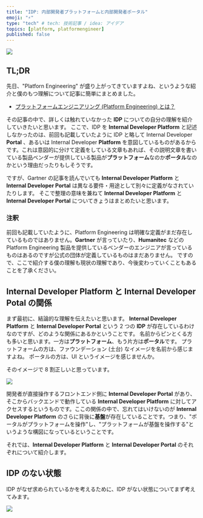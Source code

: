 ```yaml
---
title: "IDP: 内部開発者プラットフォームと内部開発者ポータル"
emoji: "⚡"
type: "tech" # tech: 技術記事 / idea: アイデア
topics: [platform, platformengineer]
published: false
---
```

![](https://storage.googleapis.com/zenn-user-upload/10dc59576b4e-20230209.png)

## TL;DR

先日、"Platforn Engineering" が盛り上がってきていますよね、というような紹介と僕のもつ理解について記事に簡単にまとめました。

- [プラットフォームエンジニアリング (Platform Engineering) とは？](https://zenn.dev/shinyay/articles/what-is-platform-engineering)

その記事の中で、詳しくは触れていなかった **IDP** についての自分の理解を紹介していきたいと思います。
ここで、IDP を **Internal Developer Platform** と記述しなかったのは、前回も記載していたように IDP と略して Internal Developer **Portal** 、あるいは Internal Developer **Platform** を意図しているものがあるからです。これは意図的に分けて定義をしている文章もあれば、その説明文章を書いている製品ベンダーが提供している製品が**プラットフォーム**なのか**ポータル**なのかという理由だったりもしそうです。

ですが、Gartner の記事を読んでいても **Internal Developer Platform** と **Internal Developer Portal** は異なる要件・用途として別々に定義がなされていたりします。
そこで整理の意味を兼ねて **Internal Developer Platform** と **Internal Developer Portal** についてきょうはまとめたいと思います。

### 注釈

前回も記載していたように、Platform Engineering は明確な定義がまだ存在しているものではありません。**Gartner** が言っていたり、**Humanitec** などの Platform Engineering 製品を提供しているベンダーのエンジニアが言っているものはあるのですが公式の団体が定義しているものはまだありません。
ですので、ここで紹介する僕の理解も現状の理解であり、今後変わっていくこともあることを了承ください。

## Internal Developer Platform と Internal Developer Potal の関係

まず最初に、結論的な理解を伝えたいと思います。
**Internal Developer Platform** と **Internal Developer Portal** という 2 つの **IDP** が存在しているわけなのですが、どのような関係にあるかということです。
名前からピンとくる方も多いと思います。一方は**プラットフォーム**、もう片方は**ポータル**です。
プラットフォームの方は、ファウンデーション (土台) なイメージを名前から感じますよね。
ポータルの方は、UI というイメージを感じませんか。

そのイメージで 8 割正しいと思っています。

![](https://storage.googleapis.com/zenn-user-upload/861c02c171a9-20230220.png)

開発者が直接操作するフロントエンド側に **Internal Developer Portal** があり、そこからバックエンドで動作している **Internal Developer Platform** に対してアクセスするというものです。ここの関係の中で、忘れてはいけないのが **Internal Developer Platform** のさらに背後に**基盤**が存在していることです。つまり、"ポータルがプラットフォームを操作"し、"プラットフォームが基盤を操作する"というような構図になっているということです。

それでは、**Internal Developer Platform** と **Internal Developer Portal** のそれぞれについて紹介します。

## IDP のない状態

IDP がなぜ求められているかを考えるために、IDP がない状態についてまず考えてみます。

![](https://storage.googleapis.com/zenn-user-upload/2cfdc83c9fdc-20230220.png)